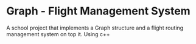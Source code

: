 # Graph - Flight Management System

A school project that implements a Graph structure and a flight routing management system on top it. Using c++ 
